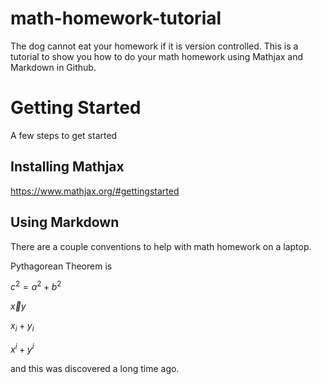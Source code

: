 # math-homework-tutorial

The dog cannot eat your homework if it is version controlled. This is a tutorial to show you how to do your math homework using Mathjax and Markdown in Github.

# Getting Started

A few steps to get started

## Installing Mathjax

https://www.mathjax.org/#gettingstarted

## Using Markdown

There are a couple conventions to help with math homework on a laptop. 

Pythagorean Theorem is 

$c^2 = a^2 + b^2$

$\vec{x}{y}$ 


$x_{i} + y_{i}$

$x^{i} + y^{i}$









and this was discovered a long time ago. 

